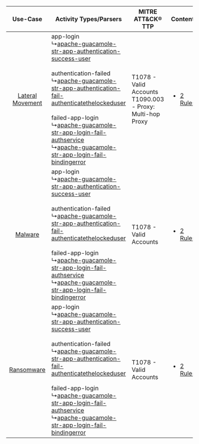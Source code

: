 |    Use-Case    | Activity Types/Parsers    | MITRE ATT&CK® TTP    | Content    |
|:----:| ---- | ---- | ---- |
| [Lateral Movement](../../../UseCases/uc_lateral_movement.md) |  app-login<br> ↳[apache-guacamole-str-app-authentication-success-user](Ps/pC_apacheguacamolestrappauthenticationsuccessuser.md)<br><br> authentication-failed<br> ↳[apache-guacamole-str-app-authentication-fail-authenticatethelockeduser](Ps/pC_apacheguacamolestrappauthenticationfailauthenticatethelockeduser.md)<br><br> failed-app-login<br> ↳[apache-guacamole-str-app-login-fail-authservice](Ps/pC_apacheguacamolestrapploginfailauthservice.md)<br> ↳[apache-guacamole-str-app-login-fail-bindingerror](Ps/pC_apacheguacamolestrapploginfailbindingerror.md)<br> | T1078 - Valid Accounts<br>T1090.003 - Proxy: Multi-hop Proxy<br> | [<ul><li>2 Rules</li></ul>](RM/r_m_apache_apache_guacamole_Lateral_Movement.md) |
|          [Malware](../../../UseCases/uc_malware.md)          |  app-login<br> ↳[apache-guacamole-str-app-authentication-success-user](Ps/pC_apacheguacamolestrappauthenticationsuccessuser.md)<br><br> authentication-failed<br> ↳[apache-guacamole-str-app-authentication-fail-authenticatethelockeduser](Ps/pC_apacheguacamolestrappauthenticationfailauthenticatethelockeduser.md)<br><br> failed-app-login<br> ↳[apache-guacamole-str-app-login-fail-authservice](Ps/pC_apacheguacamolestrapploginfailauthservice.md)<br> ↳[apache-guacamole-str-app-login-fail-bindingerror](Ps/pC_apacheguacamolestrapploginfailbindingerror.md)<br> | T1078 - Valid Accounts<br>    | [<ul><li>2 Rules</li></ul>](RM/r_m_apache_apache_guacamole_Malware.md)          |
|       [Ransomware](../../../UseCases/uc_ransomware.md)       |  app-login<br> ↳[apache-guacamole-str-app-authentication-success-user](Ps/pC_apacheguacamolestrappauthenticationsuccessuser.md)<br><br> authentication-failed<br> ↳[apache-guacamole-str-app-authentication-fail-authenticatethelockeduser](Ps/pC_apacheguacamolestrappauthenticationfailauthenticatethelockeduser.md)<br><br> failed-app-login<br> ↳[apache-guacamole-str-app-login-fail-authservice](Ps/pC_apacheguacamolestrapploginfailauthservice.md)<br> ↳[apache-guacamole-str-app-login-fail-bindingerror](Ps/pC_apacheguacamolestrapploginfailbindingerror.md)<br> | T1078 - Valid Accounts<br>    | [<ul><li>2 Rules</li></ul>](RM/r_m_apache_apache_guacamole_Ransomware.md)       |